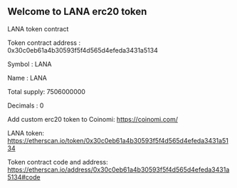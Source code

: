 ## Welcome to LANA erc20 token

LANA token contract

Token contract address : 0x30c0eb61a4b30593f5f4d565d4efeda3431a5134

Symbol      : LANA

Name        : LANA

Total supply: 7506000000

Decimals    : 0

Add custom erc20 token to Coinomi: https://coinomi.com/

LANA token: https://etherscan.io/token/0x30c0eb61a4b30593f5f4d565d4efeda3431a5134

Token contract code and address: https://etherscan.io/address/0x30c0eb61a4b30593f5f4d565d4efeda3431a5134#code
